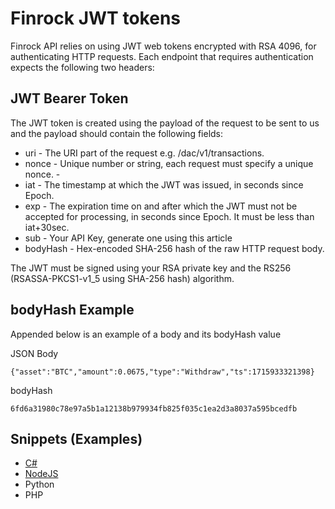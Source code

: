# Finrock JWT tokens 
Finrock API relies on using JWT web tokens encrypted with RSA 4096, for authenticating HTTP requests. Each endpoint that requires authentication expects the following two headers:

## JWT Bearer Token
The JWT token is created using the payload of the request to be sent to us and the payload should contain the following fields:

- uri - The URI part of the request e.g. /dac/v1/transactions.
- nonce - Unique number or string, each request must specify a unique nonce. - 
- iat - The timestamp at which the JWT was issued, in seconds since Epoch.
- exp - The expiration time on and after which the JWT must not be accepted for processing, in seconds since Epoch. It must be less than iat+30sec.
- sub - Your API Key, generate one using this article
- bodyHash - Hex-encoded SHA-256 hash of the raw HTTP request body.

The JWT must be signed using your RSA private key and the RS256 (RSASSA-PKCS1-v1_5 using SHA-256 hash) algorithm. 

## bodyHash Example
Appended below is an example of a body and its bodyHash value

JSON Body
```
{"asset":"BTC","amount":0.0675,"type":"Withdraw","ts":1715933321398}
```

bodyHash
```
6fd6a31980c78e97a5b1a12138b979934fb825f035c1ea2d3a8037a595bcedfb
```

## Snippets (Examples)
- [C#](csharp.cs)
- [NodeJS](node.js)
- Python
- PHP
